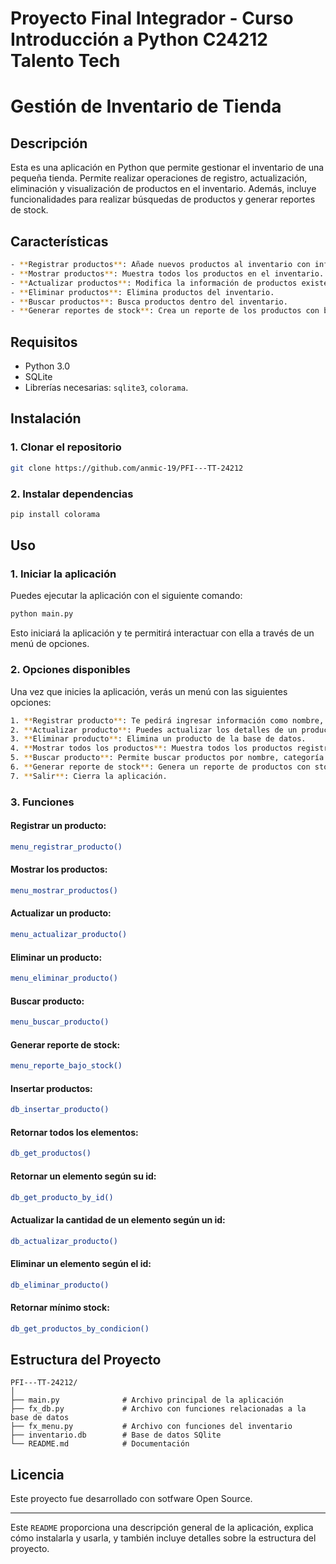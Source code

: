 # Proyecto Final Integrador - Curso Introducción a Python C24212 Talento Tech

# Gestión de Inventario de Tienda

## Descripción

Esta es una aplicación en Python que permite gestionar el inventario de una pequeña tienda. Permite realizar operaciones de registro, actualización, eliminación y visualización de productos en el inventario. Además, incluye funcionalidades para realizar búsquedas de productos y generar reportes de stock.

## Características

```bash
- **Registrar productos**: Añade nuevos productos al inventario con información como nombre, descripción, categoría, precio, cantidad, etc.
- **Mostrar productos**: Muestra todos los productos en el inventario.
- **Actualizar productos**: Modifica la información de productos existentes.
- **Eliminar productos**: Elimina productos del inventario.
- **Buscar productos**: Busca productos dentro del inventario.
- **Generar reportes de stock**: Crea un reporte de los productos con bajo stock o de todos los productos con su cantidad disponible.
```

## Requisitos

- Python 3.0
- SQLite 
- Librerías necesarias: `sqlite3`, `colorama`.

## Instalación

### 1. Clonar el repositorio

```bash
git clone https://github.com/anmic-19/PFI---TT-24212
```

### 2. Instalar dependencias

```bash
pip install colorama
```

## Uso

### 1. Iniciar la aplicación

Puedes ejecutar la aplicación con el siguiente comando:

```bash
python main.py
```

Esto iniciará la aplicación y te permitirá interactuar con ella a través de un menú de opciones.

### 2. Opciones disponibles

Una vez que inicies la aplicación, verás un menú con las siguientes opciones:

```bash
1. **Registrar producto**: Te pedirá ingresar información como nombre, descripción, categoría, precio y cantidad.
2. **Actualizar producto**: Puedes actualizar los detalles de un producto existente.
3. **Eliminar producto**: Elimina un producto de la base de datos.
4. **Mostrar todos los productos**: Muestra todos los productos registrados en el inventario.
5. **Buscar producto**: Permite buscar productos por nombre, categoría o precio.
6. **Generar reporte de stock**: Genera un reporte de productos con stock bajo o de todos los productos.
7. **Salir**: Cierra la aplicación.
```

### 3. Funciones

#### Registrar un producto:

```bash
menu_registrar_producto()
```

#### Mostrar los productos:

```bash
menu_mostrar_productos()
```

#### Actualizar un producto:

```bash
menu_actualizar_producto()
```

#### Eliminar un producto:

```bash
menu_eliminar_producto()
```

#### Buscar producto:

```bash
menu_buscar_producto()
```

#### Generar reporte de stock:

```bash
menu_reporte_bajo_stock()
```

#### Insertar productos:

```bash
db_insertar_producto()
```

#### Retornar todos los elementos: 

```bash
db_get_productos()
```

#### Retornar un elemento según su id:

```bash
db_get_producto_by_id()
```

#### Actualizar la cantidad de un elemento según un id:

```bash
db_actualizar_producto()
```

#### Eliminar un elemento según el id:

```bash
db_eliminar_producto()
```

#### Retornar mínimo stock:

```bash
db_get_productos_by_condicion()
```


## Estructura del Proyecto

```
PFI---TT-24212/
│
├── main.py              # Archivo principal de la aplicación
├── fx_db.py             # Archivo con funciones relacionadas a la base de datos
├── fx_menu.py           # Archivo con funciones del inventario
├── inventario.db        # Base de datos SQlite
└── README.md            # Documentación
``` 

## Licencia

Este proyecto fue desarrollado con sotfware Open Source.

---

Este `README` proporciona una descripción general de la aplicación, explica cómo instalarla y usarla, y también incluye detalles sobre la estructura del proyecto. 
